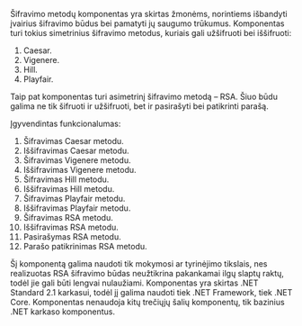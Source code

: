 Šifravimo metodų komponentas yra skirtas žmonėms, norintiems išbandyti įvairius šifravimo būdus bei pamatyti jų saugumo trūkumus. Komponentas turi tokius simetrinius šifravimo metodus, kuriais gali užšifruoti bei iššifruoti:
1.	Caesar.
2.	Vigenere.
3.	Hill.
4.	Playfair.

Taip pat komponentas turi asimetrinį šifravimo metodą – RSA. Šiuo būdu galima ne tik šifruoti ir užšifruoti, bet ir pasirašyti bei patikrinti parašą.

Įgyvendintas funkcionalumas:
1.	Šifravimas Caesar metodu.
2.	Iššifravimas Caesar metodu.
3.	Šifravimas Vigenere metodu.
4.	Iššifravimas Vigenere metodu.
5.	Šifravimas Hill metodu.
6.	Iššifravimas Hill metodu.
7.	Šifravimas Playfair metodu.
8.	Iššifravimas Playfair metodu.
9.	Šifravimas RSA metodu.
10.	Iššifravimas RSA metodu.
11.	Pasirašymas RSA metodu.
12.	Parašo patikrinimas RSA metodu.

Šį komponentą galima naudoti tik mokymosi ar tyrinėjimo tikslais, nes realizuotas RSA šifravimo būdas neužtikrina pakankamai ilgų slaptų raktų, todėl jie gali būti lengvai nulaužiami.
Komponentas yra skirtas .NET Standard 2.1 karkasui, todėl jį galima naudoti tiek .NET Framework, tiek .NET Core. Komponentas nenaudoja kitų trečiųjų šalių komponentų, tik bazinius .NET karkaso komponentus.
